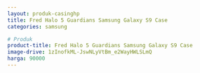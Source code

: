```yaml
---
layout: produk-casinghp
title: Fred Halo 5 Guardians Samsung Galaxy S9 Case
categories: samsung

# Produk
product-title: Fred Halo 5 Guardians Samsung Galaxy S9 Case
image-drive: 1zInofkML-JswNLyVtBm_e2WayHWLSLmQ
harga: 90000
---
```

